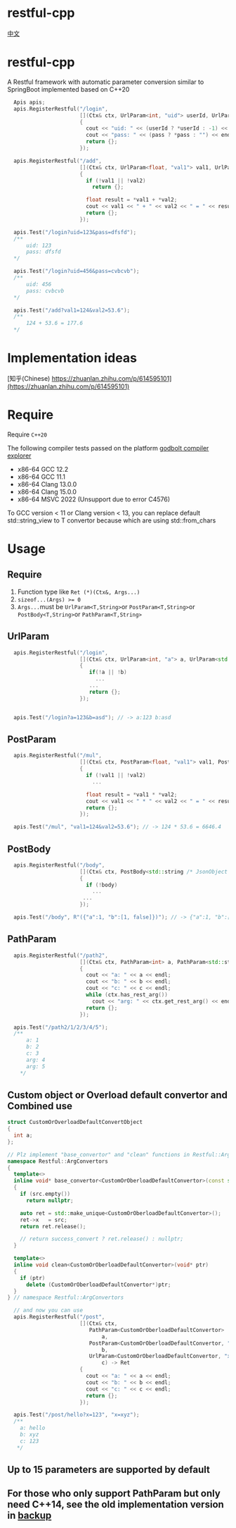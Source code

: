 # restful-cpp

[中文](./ReadMe.cn.md)

# restful-cpp

A Restful framework with automatic parameter conversion similar to SpringBoot implemented based on C++20


```c++
  Apis apis;
  apis.RegisterRestful("/login",
                       [](Ctx& ctx, UrlParam<int, "uid"> userId, UrlParam<std::string, "pass"> pass) -> Ret
                       {
                         cout << "uid: " << (userId ? *userId : -1) << endl;
                         cout << "pass: " << (pass ? *pass : "") << endl;
                         return {};
                       });

  apis.RegisterRestful("/add",
                       [](Ctx& ctx, UrlParam<float, "val1"> val1, UrlParam<float, "val2"> val2) -> Ret
                       {
                         if (!val1 || !val2)
                           return {};

                         float result = *val1 + *val2;
                         cout << val1 << " + " << val2 << " = " << result << endl;
                         return {};
                       });

  apis.Test("/login?uid=123&pass=dfsfd");
  /**
      uid: 123
      pass: dfsfd
  */

  apis.Test("/login?uid=456&pass=cvbcvb");
  /**
      uid: 456
      pass: cvbcvb
  */

  apis.Test("/add?val1=124&val2=53.6");
  /**
      124 + 53.6 = 177.6
  */
```

# Implementation ideas
[知乎(Chinese) https://zhuanlan.zhihu.com/p/614595101](https://zhuanlan.zhihu.com/p/614595101)


# Require
Require ```C++20```

The following compiler tests passed on the platform [godbolt compiler explorer](https://gcc.godbolt.org/)
* x86-64 GCC 12.2
* x86-64 GCC 11.1
* x86-64 Clang 13.0.0
* x86-64 Clang 15.0.0
* x86-64 MSVC 2022 (Unsupport due to error C4576)

To GCC version < 11 or Clang version < 13, you can replace default std::string_view to T convertor
because which are using std::from_chars


# Usage
## Require
1. Function type like ```Ret (*)(Ctx&, Args...)```
2. ```sizeof...(Args) >= 0```
3. ```Args...```must be
   ```UrlParam<T,String>```or
   ```PostParam<T,String>```or
   ```PostBody<T,String>```or
   ```PathParam<T,String>```

## UrlParam
```c++
  apis.RegisterRestful("/login",
                       [](Ctx& ctx, UrlParam<int, "a"> a, UrlParam<std::string, "b"> b) -> Ret
                       {
                          if(!a || !b)
                            ...
                          ...
                          return {};
                       });


  apis.Test("/login?a=123&b=asd"); // -> a:123 b:asd
```

## PostParam
```c++
  apis.RegisterRestful("/mul",
                       [](Ctx& ctx, PostParam<float, "val1"> val1, PostParam<float, "val2"> val2) -> Ret
                       {
                         if (!val1 || !val2)
                           ...

                         float result = *val1 * *val2;
                         cout << val1 << " * " << val2 << " = " << result << endl;
                         return {};
                       });

  apis.Test("/mul", "val1=124&val2=53.6"); // -> 124 * 53.6 = 6646.4
```

## PostBody
```c++
  apis.RegisterRestful("/body",
                       [](Ctx& ctx, PostBody<std::string /* JsonObject */> body) -> Ret
                       {
                         if (!body)
                           ...
                        ...
                       });

  apis.Test("/body", R"({"a":1, "b":[1, false]})"); // -> {"a":1, "b":[1, false]}
```

## PathParam
```c++
  apis.RegisterRestful("/path2",
                       [](Ctx& ctx, PathParam<int> a, PathParam<std::string> b, PathParam<float> c) -> Ret
                       {
                         cout << "a: " << a << endl;
                         cout << "b: " << b << endl;
                         cout << "c: " << c << endl;
                         while (ctx.has_rest_arg())
                           cout << "arg: " << ctx.get_rest_arg() << endl;
                         return {};
                       });

  apis.Test("/path2/1/2/3/4/5");
  /**
      a: 1
      b: 2
      c: 3
      arg: 4
      arg: 5
    */
```

## Custom object or Overload default convertor and Combined use
```c++
struct CustomOrOverloadDefaultConvertObject
{
  int a;
};

// Plz implement "base_convertor" and "clean" functions in Restful::ArgConvertors namespace
namespace Restful::ArgConvertors
{
  template<>
  inline void* base_convertor<CustomOrOberloadDefaultConvertor>(const std::string_view& src)
  {
    if (src.empty())
      return nullptr;

    auto ret = std::make_unique<CustomOrOberloadDefaultConvertor>();
    ret->x   = src;
    return ret.release();

    // return success_convert ? ret.release() : nullptr;
  }

  template<>
  inline void clean<CustomOrOberloadDefaultConvertor>(void* ptr)
  {
    if (ptr)
      delete (CustomOrOberloadDefaultConvertor*)ptr;
  }
} // namespace Restful::ArgConvertors

  // and now you can use
  apis.RegisterRestful("/post",
                       [](Ctx& ctx,
                          PathParam<CustomOrOberloadDefaultConvertor>
                              a,
                          PostParam<CustomOrOberloadDefaultConvertor, "x">
                              b,
                          UrlParam<CustomOrOberloadDefaultConvertor, "x">
                              c) -> Ret
                       {
                         cout << "a: " << a << endl;
                         cout << "b: " << b << endl;
                         cout << "c: " << c << endl;
                         return {};
                       });

  apis.Test("/post/hello?x=123", "x=xyz");
  /**
    a: hello
    b: xyz
    c: 123
   */
```

## Up to 15 parameters are supported by default


## For those who only support PathParam but only need C++14, see the old implementation version in [backup](/backup)
